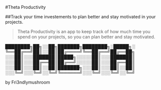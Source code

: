 #Theta Productivity

##Track your time investements to plan better and stay motivated in your projects.


>Theta Productivity is an app to keep track of how much time you spend on your projects, so you can plan better and stay motivated.


████████╗██╗░░██╗███████╗████████╗░█████╗░
╚══██╔══╝██║░░██║██╔════╝╚══██╔══╝██╔══██╗
░░░██║░░░███████║█████╗░░░░░██║░░░███████║
░░░██║░░░██╔══██║██╔══╝░░░░░██║░░░██╔══██║
░░░██║░░░██║░░██║███████╗░░░██║░░░██║░░██║
░░░╚═╝░░░╚═╝░░╚═╝╚══════╝░░░╚═╝░░░╚═╝░░╚═╝

by Fri3ndlymushroom